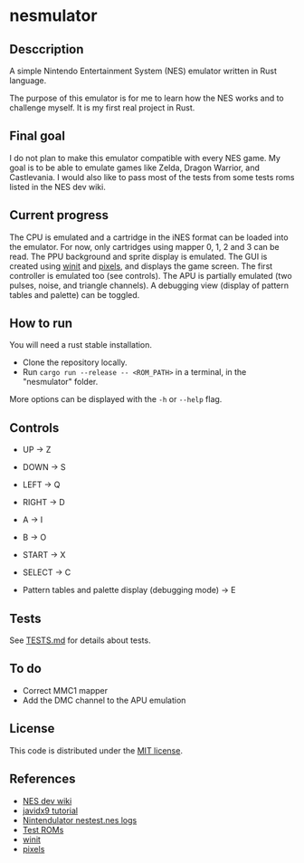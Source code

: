 # nesmulator

## Desccription

A simple Nintendo Entertainment System (NES) emulator written in Rust language.

The purpose of this emulator is for me to learn how the NES works and to challenge myself.
It is my first real project in Rust.

## Final goal

I do not plan to make this emulator compatible with every NES game.
My goal is to be able to emulate games like Zelda, Dragon Warrior, and Castlevania.
I would also like to pass most of the tests from some tests roms listed in the NES dev wiki.

## Current progress

The CPU is emulated and a cartridge in the iNES format can be loaded into the emulator.
For now, only cartridges using mapper 0, 1, 2 and 3 can be read.
The PPU background and sprite display is emulated.
The GUI is created using [winit](https://github.com/rust-windowing/winit) and [pixels](https://github.com/parasyte/pixels), and displays the game screen.
The first controller is emulated too (see controls).
The APU is partially emulated (two pulses, noise, and triangle channels).
A debugging view (display of pattern tables and palette) can be toggled.

## How to run

You will need a rust stable installation.

* Clone the repository locally.
* Run `cargo run --release -- <ROM_PATH>` in a terminal, in the "nesmulator" folder.

More options can be displayed with the `-h` or `--help` flag.

## Controls

* UP -> Z
* DOWN -> S
* LEFT -> Q
* RIGHT -> D
* A -> I
* B -> O
* START -> X
* SELECT -> C

* Pattern tables and palette display (debugging mode) -> E

## Tests

See [TESTS.md](TESTS.md) for details about tests.

## To do

* Correct MMC1 mapper
* Add the DMC channel to the APU emulation

## License

This code is distributed under the [MIT license](LICENSE).

## References

* [NES dev wiki](http://wiki.nesdev.com/w/index.php/Nesdev)
* [javidx9 tutorial](https://www.youtube.com/watch?v=F8kx56OZQhg&list=PLrOv9FMX8xJHqMvSGB_9G9nZZ_4IgteYf&index=2)
* [Nintendulator nestest.nes logs](https://www.qmtpro.com/~nes/misc/nestest.log)
* [Test ROMs](https://github.com/christopherpow/nes-test-roms)
* [winit](https://github.com/rust-windowing/winit)
* [pixels](https://github.com/parasyte/pixels)